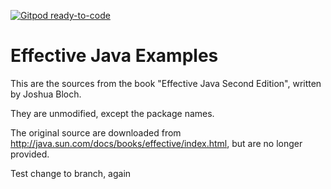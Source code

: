 [![Gitpod ready-to-code](https://img.shields.io/badge/Gitpod-ready--to--code-blue?logo=gitpod)](https://gitpod.io/#https://github.com/marhan/effective-java-examples)

# Effective Java Examples

This are the sources from the book "Effective Java Second Edition", written by Joshua Bloch.

They are unmodified, except the package names.

The original source are downloaded from http://java.sun.com/docs/books/effective/index.html, but are no longer provided.

Test change to branch, again
